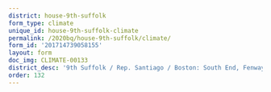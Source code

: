 ```yaml
---
district: house-9th-suffolk
form_type: climate
unique_id: house-9th-suffolk-climate
permalink: /2020bq/house-9th-suffolk/climate/
form_id: '201714739058155'
layout: form
doc_img: CLIMATE-00133
district_desc: '9th Suffolk / Rep. Santiago / Boston: South End, Fenway Park'
order: 132
---
```

